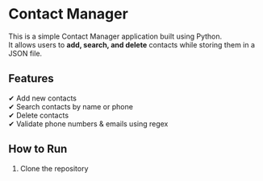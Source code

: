 # Contact Manager

This is a simple Contact Manager application built using Python.  
It allows users to **add, search, and delete** contacts while storing them in a JSON file.  

## Features
✔ Add new contacts  
✔ Search contacts by name or phone  
✔ Delete contacts  
✔ Validate phone numbers & emails using regex  

## How to Run  
1. Clone the repository  
